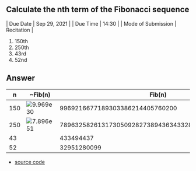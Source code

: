 ## Calculate the nth term of the Fibonacci sequence

| Due Date           | Sep 29, 2021 |
| Due Time           | 14:30        |
| Mode of Submission | Recitation   |

1. 150th
2. 250th
3. 43rd
4. 52nd

## Answer

| n   | ~Fib(n)                                                                             | Fib(n)                                               |
| --- | ---                                                                                 | ---                                                  |
| 150 | ![9.969e30](https://render.githubusercontent.com/render/math?math=9.969\times10^30) | 9969216677189303386214405760200                      |
| 250 | ![7.896e51](https://render.githubusercontent.com/render/math?math=7.896\times10^51) | 7896325826131730509282738943634332893686268675876375 |
| 43  |                                                                                     | 433494437                                            |
| 52  |                                                                                     | 32951280099                                          |

* [source code](requirements/2021-sep-29.py)
